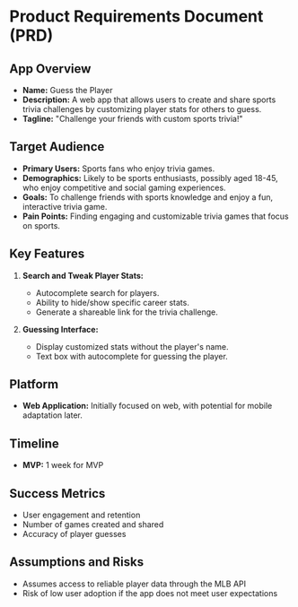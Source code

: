 # Product Requirements Document (PRD)

## App Overview
- **Name:** Guess the Player
- **Description:** A web app that allows users to create and share sports trivia challenges by customizing player stats for others to guess.
- **Tagline:** "Challenge your friends with custom sports trivia!"

## Target Audience
- **Primary Users:** Sports fans who enjoy trivia games.
- **Demographics:** Likely to be sports enthusiasts, possibly aged 18-45, who enjoy competitive and social gaming experiences.
- **Goals:** To challenge friends with sports knowledge and enjoy a fun, interactive trivia game.
- **Pain Points:** Finding engaging and customizable trivia games that focus on sports.

## Key Features
1. **Search and Tweak Player Stats:**
   - Autocomplete search for players.
   - Ability to hide/show specific career stats.
   - Generate a shareable link for the trivia challenge.

2. **Guessing Interface:**
   - Display customized stats without the player's name.
   - Text box with autocomplete for guessing the player.

## Platform
- **Web Application:** Initially focused on web, with potential for mobile adaptation later.

## Timeline
- **MVP:** 1 week for MVP

## Success Metrics
- User engagement and retention
- Number of games created and shared
- Accuracy of player guesses

## Assumptions and Risks
- Assumes access to reliable player data through the MLB API
- Risk of low user adoption if the app does not meet user expectations 